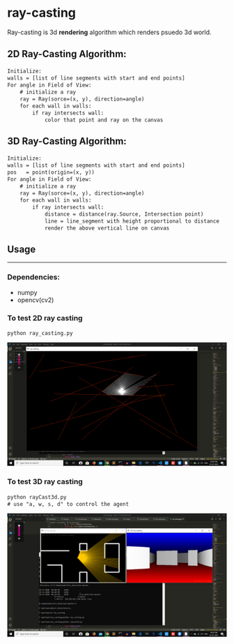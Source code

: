 # ray-casting

Ray-casting is 3d **rendering** algorithm which renders psuedo 3d world.

## 2D Ray-Casting Algorithm:
    Initialize:
    walls = [list of line segments with start and end points]
    For angle in Field of View:
        # initialize a ray
        ray = Ray(sorce=(x, y), direction=angle)
        for each wall in walls:
            if ray intersects wall:
                color that point and ray on the canvas
      

## 3D Ray-Casting Algorithm:
    Initialize:
    walls = [list of line segments with start and end points]
    pos   = point(origin=(x, y))
    For angle in Field of View:
        # initialize a ray
        ray = Ray(sorce=(x, y), direction=angle)
        for each wall in walls:
            if ray intersects wall:
                distance = distance(ray.Source, Intersection point)
                line = line_segment with height proportional to distance
                render the above vertical line on canvas
                

##  Usage
***
###  Dependencies:
*  numpy
*  opencv(cv2)

### To test 2D ray casting

    python ray_casting.py
    
<img src="./screenshots/3d.png">

### To test 3D ray casting

    python rayCast3d.py
    # use "a, w, s, d" to control the agent

<img src="./screenshots/2d.png">

    
                
        
    
